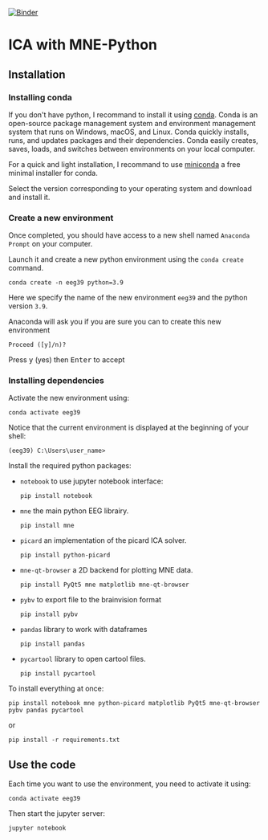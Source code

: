 [![Binder](https://mybinder.org/badge_logo.svg)](https://mybinder.org/v2/gh/Functional-Brain-Mapping-Laboratory/Advanced-EEG-course---ICA/HEAD?labpath=ICA%20using%20MNE-python.ipynb)

# ICA with MNE-Python


## Installation


### Installing conda
If you don't have python, I recommand to install it using [conda](https://docs.conda.io/projects/conda/en/latest/). Conda is an open-source package management system and environment management system that runs on Windows, macOS, and Linux. Conda quickly installs, runs, and updates packages and their dependencies. Conda easily creates, saves, loads, and switches between environments on your local computer.

For a quick and light installation, I recommand to use [miniconda](https://docs.conda.io/en/latest/miniconda.html) a free minimal installer for conda.

Select the version corresponding to your operating system and download and install it.

### Create a new environment
Once completed, you should have access to a new shell named
`Anaconda Prompt` on your computer.

Launch it and create a new python environment using the `conda create` command.

```console
conda create -n eeg39 python=3.9
```

Here we specify the name of the new environment `eeg39` and the python version `3.9`.

Anaconda will ask you if you are sure you can to create this new environment

```console
Proceed ([y]/n)?
```
Press <kbd>y</kbd> (yes) then <kbd>Enter</kbd> to accept

### Installing dependencies

Activate the new environment using:

```console
conda activate eeg39
```
Notice that the current environment is displayed at the beginning of your shell:

```console
(eeg39) C:\Users\user_name>
```

Install the required python packages:
 - `notebook` to use jupyter notebook interface:

    ```pip install notebook```

 - `mne` the main python EEG librairy.

    ```pip install mne```

 - `picard` an implementation of the picard ICA solver. 

     ```pip install python-picard```

 - `mne-qt-browser` a 2D backend for plotting MNE data.

    ```pip install PyQt5 mne matplotlib mne-qt-browser```

 - `pybv` to export file to the brainvision format
    
    ```pip install pybv```

- `pandas` library to work with dataframes

    ```pip install pandas```

- `pycartool` library to open cartool files.

    ```pip install pycartool```

To install everything at once:

```console
pip install notebook mne python-picard matplotlib PyQt5 mne-qt-browser pybv pandas pycartool
```

or

```console
pip install -r requirements.txt
```

## Use the code

Each time you want to use the environment, you need to activate it using:

```console
conda activate eeg39
```

Then start the jupyter server:

```console
jupyter notebook
```

